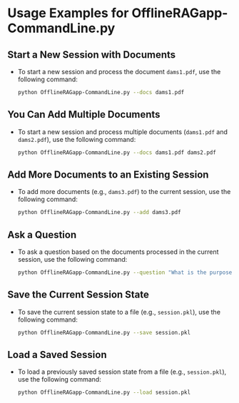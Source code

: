 # Usage Examples for OfflineRAGapp-CommandLine.py

## Start a New Session with Documents
* To start a new session and process the document `dams1.pdf`, use the following command:

    ```sh
    python OfflineRAGapp-CommandLine.py --docs dams1.pdf
    ```

## You Can Add Multiple Documents
* To start a new session and process multiple documents (`dams1.pdf` and `dams2.pdf`), use the following command:

    ```sh
    python OfflineRAGapp-CommandLine.py --docs dams1.pdf dams2.pdf
    ```

## Add More Documents to an Existing Session
* To add more documents (e.g., `dams3.pdf`) to the current session, use the following command:

    ```sh
    python OfflineRAGapp-CommandLine.py --add dams3.pdf
    ```

## Ask a Question
* To ask a question based on the documents processed in the current session, use the following command:

    ```sh
    python OfflineRAGapp-CommandLine.py --question "What is the purpose of a dam?"
    ```

## Save the Current Session State
* To save the current session state to a file (e.g., `session.pkl`), use the following command:

    ```sh
    python OfflineRAGapp-CommandLine.py --save session.pkl
    ```

## Load a Saved Session
* To load a previously saved session state from a file (e.g., `session.pkl`), use the following command:

    ```sh
    python OfflineRAGapp-CommandLine.py --load session.pkl
    ```
